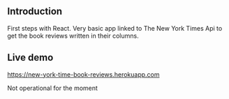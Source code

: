 ## Introduction 

First steps with React. Very basic app linked to The New York Times Api to get the book reviews written in their columns.

## Live demo

https://new-york-time-book-reviews.herokuapp.com

Not operational for the moment

